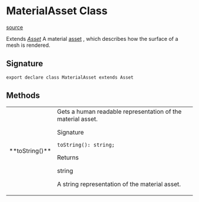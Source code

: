 # MaterialAsset Class

[source](https://developers.meta.com/horizon-worlds/reference/2.0.0/core_materialasset)

Extends *[Asset](/horizon-worlds/reference/2.0.0/core_asset)* A material [asset](/horizon-worlds/reference/2.0.0/core_asset) , which describes how the surface of a mesh is rendered.

## Signature

```
export declare class MaterialAsset extends Asset
```

## Methods

<table>
  <tbody>
    <tr>
      <td>**toString()**</td>
      <td>Gets a human readable representation of the material asset.

Signature

```
toString(): string;
```

Returns

string

A string representation of the material asset.</td>
    </tr>
  </tbody>
</table>